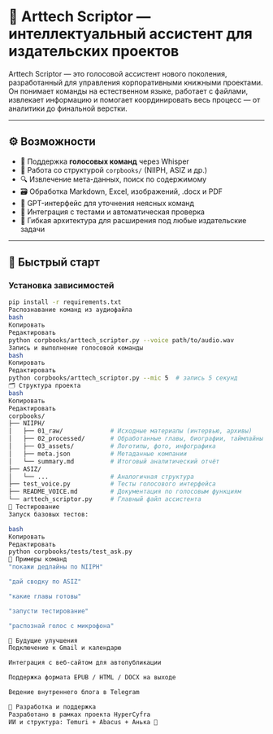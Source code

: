 # 🧠 Arttech Scriptor — интеллектуальный ассистент для издательских проектов

Arttech Scriptor — это голосовой ассистент нового поколения, разработанный для управления корпоративными книжными проектами. Он понимает команды на естественном языке, работает с файлами, извлекает информацию и помогает координировать весь процесс — от аналитики до финальной верстки.

---

## ⚙️ Возможности

- 🎤 Поддержка **голосовых команд** через Whisper
- 📁 Работа со структурой `corpbooks/` (NIIPH, ASIZ и др.)
- 🔍 Извлечение мета-данных, поиск по содержимому
- 🗃️ Обработка Markdown, Excel, изображений, .docx и PDF
- 🤖 GPT-интерфейс для уточнения неясных команд
- 🧪 Интеграция с тестами и автоматическая проверка
- 🧠 Гибкая архитектура для расширения под любые издательские задачи

---

## 🚀 Быстрый старт

### Установка зависимостей
```bash
pip install -r requirements.txt
Распознавание команд из аудиофайла
bash
Копировать
Редактировать
python corpbooks/arttech_scriptor.py --voice path/to/audio.wav
Запись и выполнение голосовой команды
bash
Копировать
Редактировать
python corpbooks/arttech_scriptor.py --mic 5  # запись 5 секунд
🗂️ Структура проекта
bash
Копировать
Редактировать
corpbooks/
├── NIIPH/
│   ├── 01_raw/             # Исходные материалы (интервью, архивы)
│   ├── 02_processed/       # Обработанные главы, биографии, таймлайны
│   ├── 03_assets/          # Логотипы, фото, инфографика
│   ├── meta.json           # Метаданные компании
│   └── summary.md          # Итоговый аналитический отчёт
├── ASIZ/
│   └── ...                 # Аналогичная структура
├── test_voice.py           # Тесты голосового интерфейса
├── README_VOICE.md         # Документация по голосовым функциям
└── arttech_scriptor.py     # Главный файл ассистента
🧪 Тестирование
Запуск базовых тестов:

bash
Копировать
Редактировать
python corpbooks/tests/test_ask.py
📍 Примеры команд
"покажи дедлайны по NIIPH"

"дай сводку по ASIZ"

"какие главы готовы"

"запусти тестирование"

"распознай голос с микрофона"

🧩 Будущие улучшения
Подключение к Gmail и календарю

Интеграция с веб-сайтом для автопубликации

Поддержка формата EPUB / HTML / DOCX на выходе

Ведение внутреннего блога в Telegram

🤝 Разработка и поддержка
Разработано в рамках проекта HyperCyfra
ИИ и структура: Temuri + Abacus + Анька 🧠


